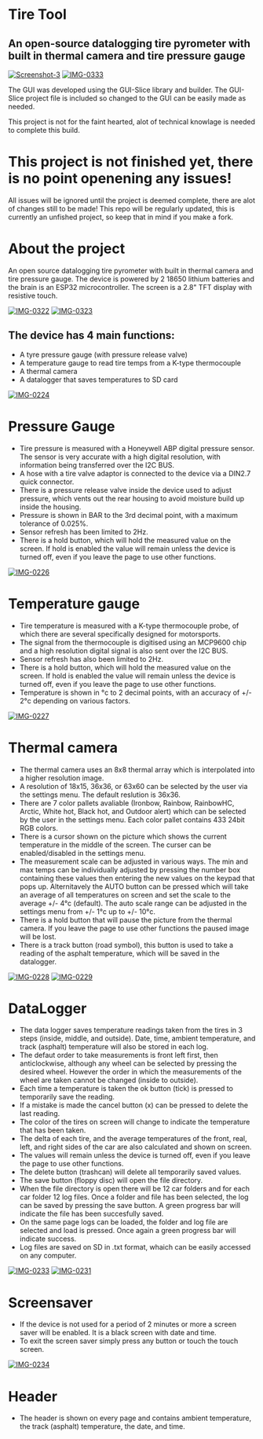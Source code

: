 # Tire Tool
## An open-source datalogging tire pyrometer with built in thermal camera and tire pressure gauge


<a href="https://ibb.co/xzqxwv3"><img src="https://i.ibb.co/gtZkQ16/Screenshot-3.png" alt="Screenshot-3" border="0" /></a>
<a href="https://ibb.co/5BzPQxz"><img src="https://i.ibb.co/f4Ks3GK/IMG-0333.jpg" alt="IMG-0333" border="0" /></a>

The GUI was developed using the GUI-Slice library and builder. The GUI-Slice project file is included so changed to the GUI can be easily made as needed.

This project is not for the faint hearted, alot of technical knowlage is needed to complete this build. 

# This project is not finished yet, there is no point openening any issues! 
All issues will be ignored until the project is deemed complete, there are alot of changes still to be made!
This repo will be regularly updated, this is currently an unfished project, so keep that in mind if you make a fork.



# About the project
An open source datalogging tire pyrometer with built in thermal camera and tire pressure gauge.
The device is powered by 2 18650 lithium batteries and the brain is an ESP32 microcontroller.
The screen is a 2.8" TFT display with resistive touch.

<a href="https://ibb.co/9g2kRPp"><img src="https://i.ibb.co/Jt2wXZc/IMG-0322.jpg" alt="IMG-0322" border="0" /></a>
<a href="https://ibb.co/2KYq8Ty"><img src="https://i.ibb.co/w6ryJfR/IMG-0323.jpg" alt="IMG-0323" border="0" /></a>

## The device has 4 main functions:
* A tyre pressure gauge (with pressure release valve)
* A temperature gauge to read tire temps from a K-type thermocouple
* A thermal camera
* A datalogger that saves temperatures to SD card

<a href="https://ibb.co/DCbj1kB"><img src="https://i.ibb.co/swPXgQT/IMG-0224.jpg" alt="IMG-0224" border="0" /></a>

# Pressure Gauge
* Tire pressure is measured with a Honeywell ABP digital pressure sensor. The sensor is very accurate with a high digital resolution, with information being transferred over the I2C BUS.
* A hose with a tire valve adaptor is connected to the device via a DIN2.7 quick connector.
* There is a pressure release valve inside the device used to adjust pressure, which vents out the rear housing to avoid moisture build up inside the housing.
* Pressure is shown in BAR to the 3rd decimal point, with a maximum tolerance of 0.025%.
* Sensor refresh has been limited to 2Hz.
* There is a hold button, which will hold the measured value on the screen. If hold is enabled the value will remain unless the device is turned off, even if you leave the page to use other functions.

<a href="https://ibb.co/gJrxpg7"><img src="https://i.ibb.co/kXGtfcy/IMG-0226.jpg" alt="IMG-0226" border="0" /></a>

# Temperature gauge
* Tire temperature is measured with a K-type thermocouple probe, of which there are several specifically designed for motorsports.
* The signal from the thermocouple is digitised using an MCP9600 chip and a high resolution digital signal is also sent over the I2C BUS.
* Sensor refresh has also been limited to 2Hz.
* There is a hold button, which will hold the measured value on the screen. If hold is enabled the value will remain unless the device is turned off, even if you leave the page to use other functions.
* Temperature is shown in °c to 2 decimal points, with an accuracy of +/- 2°c depending on various factors.

<a href="https://ibb.co/SxSzmWX"><img src="https://i.ibb.co/Qc04HzF/IMG-0227.jpg" alt="IMG-0227" border="0" /></a>

# Thermal camera
* The thermal camera uses an 8x8 thermal array which is interpolated into a higher resolution image.
* A resolution of 18x15, 36x36, or 63x60 can be selected by the user via the settings menu. The default reslution is 36x36.
* There are 7 color pallets avaliable (Ironbow, Rainbow, RainbowHC, Arctic, White hot, Black hot, and Outdoor alert) which can be selected by the user in the settings menu. Each color pallet contains 433 24bit RGB colors.
* There is a cursor shown on the picture which shows the current temperature in the middle of the screen. The curser can be enabled/disabled in the settings menu.
* The measurement scale can be adjusted in various ways. The min and max temps can be individually adjusted by pressing the number box containing these values then entering the new values on the keypad that pops up. Alternitavely the AUTO button can be pressed which will take an average of all temperatures on screen and set the scale to the average +/- 4°c (default).  The auto scale range can be adjusted in the settings menu from +/- 1°c up to +/- 10°c.
* There is a hold button that will pause the picture from the thermal camera. If you leave the page to use other functions the paused image will be lost.
* There is a track button (road symbol), this button is used to take a reading of the asphalt temperature, which will be saved in the datalogger.

<a href="https://ibb.co/fNvvW5D"><img src="https://i.ibb.co/6tBBSxX/IMG-0228.jpg" alt="IMG-0228" border="0" /></a>
<a href="https://ibb.co/cgw7dcr"><img src="https://i.ibb.co/vwhK8xj/IMG-0229.jpg" alt="IMG-0229" border="0" /></a>

# DataLogger
* The data logger saves temperature readings taken from the tires in 3 steps (inside, middle, and outside). Date, time, ambient temperature, and track (asphalt) temperature will also be stored in each log.
* The defaut order to take measurements is front left first, then anticlockwise, although any wheel can be selected by pressing the desired wheel. However the order in which the measurements of the wheel are taken cannot be changed (inside to outside).
* Each time a temperature is taken the ok button (tick) is pressed to temporarily save the reading. 
* If a mistake is made the cancel button (x) can be pressed to delete the last reading.
* The color of the tires on screen will change to indicate the temperature that has been taken.
* The delta of each tire, and the average temperatures of the front, real, left, and right sides of the car are also calculated and shown on screen.
* The values will remain unless the device is turned off, even if you leave the page to use other functions.
* The delete button (trashcan) will delete all temporarily saved values.
* The save button (floppy disc) will open the file directory.
* When the file directory is open there will be 12 car folders and for each car folder 12 log files. Once a folder and file has been selected, the log can be saved by pressing the save button. A green progress bar will indicate the file has been succesfully saved.
* On the same page logs can be loaded, the folder and log file are selected and load is pressed. Once again a green progress bar will indicate success.
* Log files are saved on SD in .txt format, whaich can be easily accessed on any computer.

<a href="https://ibb.co/kHBFzzD"><img src="https://i.ibb.co/w0g188Q/IMG-0233.jpg" alt="IMG-0233" border="0" /></a>
<a href="https://ibb.co/z7WZHN8"><img src="https://i.ibb.co/xfK683m/IMG-0231.jpg" alt="IMG-0231" border="0" /></a>

# Screensaver
* If the device is not used for a period of 2 minutes or more a screen saver will be enabled. It is a black screen with date and time.
* To exit the screen saver simply press any button or touch the touch screen.

<a href="https://ibb.co/MgZxm7s"><img src="https://i.ibb.co/Cwm3fQz/IMG-0234.jpg" alt="IMG-0234" border="0" /></a>

# Header
* The header is shown on every page and contains ambient temperature, the track (asphalt) temperature, the date, and time.


